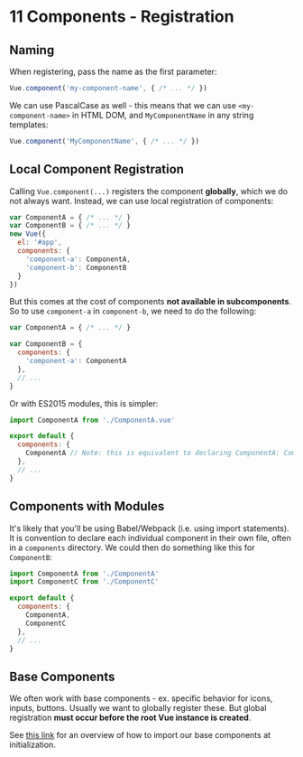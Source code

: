 # 11 Components - Registration

## Naming

When registering, pass the name as the first parameter:

```javascript
Vue.component('my-component-name', { /* ... */ })
```

We can use PascalCase as well - this means that we can use `<my-component-name>` in HTML DOM, and `MyComponentName` in any string templates:

```javascript
Vue.component('MyComponentName', { /* ... */ })
```

## Local Component Registration

Calling `Vue.component(...)` registers the component **globally**, which we do not always want. Instead, we can use local registration of components:

```javascript
var ComponentA = { /* ... */ }
var ComponentB = { /* ... */ }
new Vue({
  el: '#app',
  components: {
    'component-a': ComponentA,
    'component-b': ComponentB
  }
})
```

But this comes at the cost of components **not available in subcomponents**. So to use `component-a` in `component-b`, we need to do the following:

```javascript
var ComponentA = { /* ... */ }

var ComponentB = {
  components: {
    'component-a': ComponentA
  },
  // ...
}
```

Or with ES2015 modules, this is simpler:

```javascript
import ComponentA from './ComponentA.vue'

export default {
  components: {
    ComponentA // Note: this is equivalent to declaring ComponentA: ComponentA
  },
  // ...
}
```

## Components with Modules

It's likely that you'll be using Babel/Webpack (i.e. using import statements). It is convention to declare each individual component in their own file, often in a `components` directory. We could then do something like this for `ComponentB`:

```javascript
import ComponentA from './ComponentA'
import ComponentC from './ComponentC'

export default {
  components: {
    ComponentA,
    ComponentC
  },
  // ...
}
```

## Base Components

We often work with base components - ex. specific behavior for icons, inputs, buttons. Usually we want to globally register these. But global registration **must occur before the root Vue instance is created**.

See [this link](https://vuejs.org/v2/guide/components-registration.html#Automatic-Global-Registration-of-Base-Components) for an overview of how to import our base components at initialization.